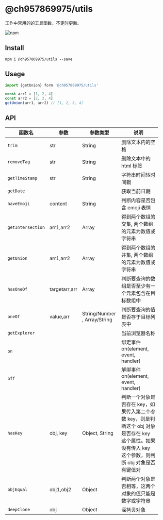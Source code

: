 # @ch957869975/utils

工作中常用的的工具函数，不定时更新。

![npm](https://img.shields.io/npm/v/@ch957869975/utils.svg)

## Install

`npm i @ch957869975/utils --save`

## Usage

```js
import {getUnion} form '@ch957869975/utils'

const arr1 = [1, 2, 4]
const arr2 = [2, 3, 4]
getUnion(arr1, arr2) // [1, 2, 3, 4]

```

## API

| 函数名            | 参数          | 参数类型                     | 说明                                                                                                                                                 |
| ----------------- | ------------- | ---------------------------- | ---------------------------------------------------------------------------------------------------------------------------------------------------- |
| `trim`            | str           | String                       | 删除文本内的空格                                                                                                                                     |
| `removeTag`       | str           | String                       | 删除文本中的 html 标签                                                                                                                               |
| `getTimeStamp`    | str           | String                       | 字符串时间转时间戳                                                                                                                                   |
| `getDate`         |               |                              | 获取当前日期                                                                                                                                         |
| `haveEmoji`       | content       | String                       | 判断内容是否包含 emoji 表情                                                                                                                          |
| `getIntersection` | arr1,arr2     | Array                        | 得到两个数组的交集, 两个数组的元素为数值或字符串                                                                                                     |
| `getUnion`        | arr1,arr2     | Array                        | 得到两个数组的并集, 两个数组的元素为数值或字符串                                                                                                     |
| `hasOneOf`        | targetarr,arr | Array                        | 判断要查询的数组是否至少有一个元素包含在目标数组中                                                                                                   |
| `oneOf`           | value,arr     | String/Number , Array/String | 判断要查询的值是否存于目标列表中                                                                                                                     |
| `getExplorer`     |               |                              | 当前浏览器名称                                                                                                                                       |
| `on`              |               |                              | 绑定事件 on(element, event, handler)                                                                                                                 |
| `off`             |               |                              | 解绑事件 on(element, event, handler)                                                                                                                 |
| `hasKey`          | obj, key      | Object, String               | 判断一个对象是否存在 key，如果传入第二个参数 key，则是判断这个 obj 对象是否存在 key 这个属性。如果没有传入 key 这个参数，则判断 obj 对象是否有键值对 |
| `objEqual`        | obj1,obj2     | Object                       | 判断两个对象是否相等，这两个对象的值只能是数字或字符串                                                                                               |
| `deepClone`       | obj           | Object                       | 深拷贝对象                                                                                                                                           |
